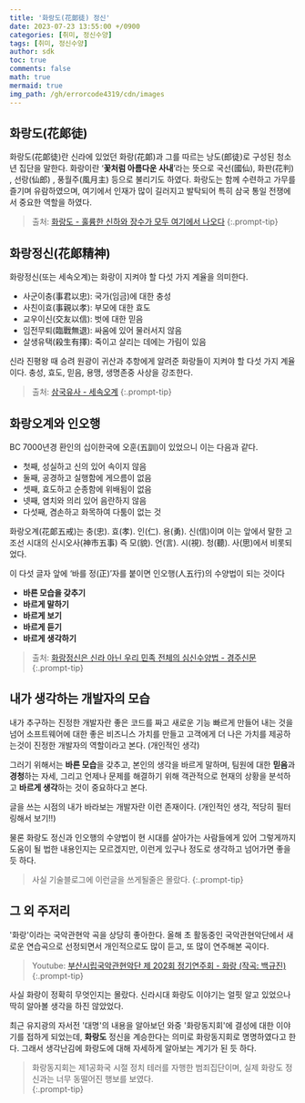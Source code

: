 ```yaml
---
title: '화랑도(花郞徒) 정신'
date: 2023-07-23 13:55:00 +/0900
categories: [취미, 정신수양]
tags: [취미, 정신수양]
author: sdk
toc: true
comments: false 
math: true 
mermaid: true 
img_path: /gh/errorcode4319/cdn/images
---
```


## 화랑도(花郞徒)
화랑도(花郞徒)란 신라에 있었던 화랑(花郞)과 그를 따르는 낭도(郎徒)로 구성된 청소년 집단을 말한다. 화랑이란 ‘**꽃처럼 아름다운 사내**’라는 뜻으로 국선(國仙), 화판(花判) , 선랑(仙郎) , 풍월주(風月主) 등으로 불리기도 하였다. 화랑도는 함께 수련하고 가무를 즐기며 유람하였으며, 여기에서 인재가 많이 길러지고 발탁되어 특히 삼국 통일 전쟁에서 중요한 역할을 하였다.

>출처: [화랑도 - 훌륭한 신하와 장수가 모두 여기에서 나오다](http://contents.history.go.kr/mobile/kc/view.do?levelId=kc_o100500&code=kc_age_10)
{:.prompt-tip}

## 화랑정신(花郞精神)
화랑정신(또는 세속오계)는 화랑이 지켜야 할 다섯 가지 계율을 의미한다.
- 사군이충(事君以忠): 국가(임금)에 대한 충성
- 사친이효(事親以孝): 부모에 대한 효도
- 교우이신(交友以信): 벗에 대한 믿음
- 임전무퇴(臨戰無退): 싸움에 있어 물러서지 않음
- 살생유택(殺生有擇): 죽이고 살리는 데에는 가림이 있음

신라 진평왕 때 승려 원광이 귀산과 추항에게 알려준 화랑들이 지켜야 할 다섯 가지 계율이다. 충성, 효도, 믿음, 용맹, 생명존중 사상을 강조한다. 

>출처: [삼국유사 - 세속오계](https://www.gunwi.go.kr/fun/samguk/page.htm?mnu_uid=1372&msg_no=37502&md=4)
{:.prompt-tip}

## 화랑오계와 인오행
BC 7000년경 환인의 십이한국에 오훈(五訓)이 있었으니 이는 다음과 같다.
- 첫째, 성실하고 신의 있어 속이지 않음 
- 둘째, 공경하고 실행함에 게으름이 없음
- 셋째, 효도하고 순종함에 위배됨이 없음
- 넷째, 염치와 의리 있어 음란하지 않음
- 다섯째, 겸손하고 화목하여 다툼이 없는 것

화랑오계(花郞五戒)는 충(忠). 효(孝). 인(仁). 용(勇). 신(信)이며 이는 앞에서 말한 고조선 시대의 신시오사(神市五事) 즉 모(貌). 언(言). 시(視). 청(聽). 사(思)에서 비롯되었다.    

이 다섯 글자 앞에 ‘바를 정(正)’자를 붙이면 인오행(人五行)의 수양법이 되는 것이다
- **바른 모습을 갖추기**
- **바르게 말하기**
- **바르게 보기**
- **바르게 듣기**
- **바르게 생각하기**

>출처: [화랑정신은 신라 아닌 우리 민족 전체의 심신수양법 - 경주신문](http://m.gjnews.com/view.php?idx=70937)
{:.prompt-tip}

## 내가 생각하는 개발자의 모습
내가 추구하는 진정한 개발자란 좋은 코드를 짜고 새로운 기능 빠르게 만들어 내는 것을 넘어 소프트웨어에 대한 좋은 비즈니스 가치를 만들고 고객에게 더 나은 가치를 제공하는것이 진정한 개발자의 역할이라고 본다. (개인적인 생각)

그러기 위해서는 **바른 모습**을 갖추고, 본인의 생각을 바르게 말하며, 팀원에 대한 **믿음**과 **경청**하는 자세, 그리고 언제나 문제를 해결하기 위해 객관적으로 현재의 상황을 분석하고 **바르게 생각**하는 것이 중요하다고 본다.

글을 쓰는 시점의 내가 바라보는 개발자란 이런 존재이다. (개인적인 생각, 적당히 필터링해서 보기!!)

물론 화랑도 정신과 인오행의 수양법이 현 시대를 살아가는 사람들에게 있어 그렇게까지 도움이 될 법한 내용인지는 모르겠지만, 이런게 있구나 정도로 생각하고 넘어가면 좋을 듯 하다.
>사실 기술블로그에 이런글을 쓰게될줄은 몰랐다. 
{:.prompt-tip}
  

## 그 외 주저리
'화랑'이라는 국악관현악 곡을 상당히 좋아한다. 올해 초 활동중인 국악관현악단에서 새로운 연습곡으로 선정되면서 개인적으로도 많이 듣고, 또 많이 연주해본 곡이다. 
>Youtube: [부산시립국악관현악단 제 202회 정기연주회 - 화랑 (작곡: 백규진)](https://www.youtube.com/watch?v=dYL1EFxjzCs)
{:.prompt-tip}

사실 화랑이 정확히 무엇인지는 몰랐다. 신라시대 화랑도 이야기는 얼핏 알고 있었으나 딱히 알아볼 생각을 하진 않았었다.    

최근 유지광의 자서전 '대명'의 내용을 알아보던 와중 '화랑동지회'에 결성에 대한 이야기를 접하게 되었는데, **화랑도** 정신을 계승한다는 의미로 화랑동지회로 명명하였다고 한다. 그래서 생각난김에 화랑도에 대해 자세하게 알아보는 계기가 된 듯 하다. 
>화랑동지회는 제1공화국 시절 정치 테러를 자행한 범죄집단이며, 실제 화랑도 정신과는 너무 동떨어진 행보를 보였다.  
{:.prompt-tip}